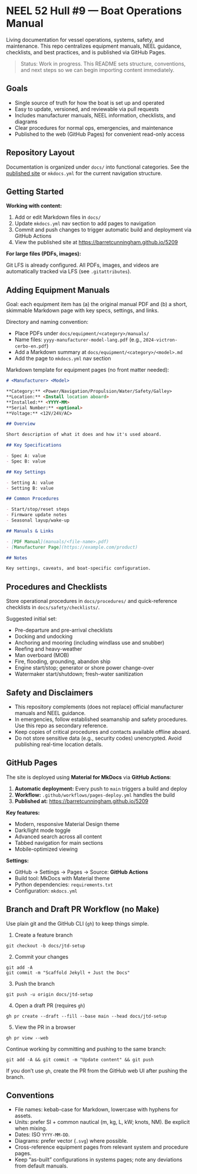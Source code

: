 # NEEL 52 Hull #9 — Boat Operations Manual

Living documentation for vessel operations, systems, safety, and maintenance. This repo centralizes equipment manuals, NEEL guidance, checklists, and best practices, and is published via GitHub Pages.

> Status: Work in progress. This README sets structure, conventions, and next steps so we can begin importing content immediately.

## Goals

- Single source of truth for how the boat is set up and operated
- Easy to update, versioned, and reviewable via pull requests
- Includes manufacturer manuals, NEEL information, checklists, and diagrams
- Clear procedures for normal ops, emergencies, and maintenance
- Published to the web (GitHub Pages) for convenient read-only access

## Repository Layout

Documentation is organized under `docs/` into functional categories. See the [published site](https://barretcunningham.github.io/5209) or `mkdocs.yml` for the current navigation structure.

## Getting Started

**Working with content:**

1. Add or edit Markdown files in `docs/`
2. Update `mkdocs.yml` nav section to add pages to navigation
3. Commit and push changes to trigger automatic build and deployment via GitHub Actions
4. View the published site at https://barretcunningham.github.io/5209

**For large files (PDFs, images):**

Git LFS is already configured. All PDFs, images, and videos are automatically tracked via LFS (see `.gitattributes`).

## Adding Equipment Manuals

Goal: each equipment item has (a) the original manual PDF and (b) a short, skimmable Markdown page with key specs, settings, and links.

Directory and naming convention:

- Place PDFs under `docs/equipment/<category>/manuals/`
- Name files: `yyyy-manufacturer-model-lang.pdf` (e.g., `2024-victron-cerbo-en.pdf`)
- Add a Markdown summary at `docs/equipment/<category>/<model>.md`
- Add the page to `mkdocs.yml` nav section

Markdown template for equipment pages (no front matter needed):

```markdown
# <Manufacturer> <Model>

**Category:** <Power/Navigation/Propulsion/Water/Safety/Galley>
**Location:** <Install location aboard>
**Installed:** <YYYY-MM>
**Serial Number:** <optional>
**Voltage:** <12V/24V/AC>

## Overview

Short description of what it does and how it's used aboard.

## Key Specifications

- Spec A: value
- Spec B: value

## Key Settings

- Setting A: value
- Setting B: value

## Common Procedures

- Start/stop/reset steps
- Firmware update notes
- Seasonal layup/wake-up

## Manuals & Links

- [PDF Manual](manuals/<file-name>.pdf)
- [Manufacturer Page](https://example.com/product)

## Notes

Key settings, caveats, and boat-specific configuration.
```

## Procedures and Checklists

Store operational procedures in `docs/procedures/` and quick-reference checklists in `docs/safety/checklists/`.

Suggested initial set:

- Pre-departure and pre-arrival checklists
- Docking and undocking
- Anchoring and mooring (including windlass use and snubber)
- Reefing and heavy-weather
- Man overboard (MOB)
- Fire, flooding, grounding, abandon ship
- Engine start/stop; generator or shore power change-over
- Watermaker start/shutdown; fresh-water sanitization

## Safety and Disclaimers

- This repository complements (does not replace) official manufacturer manuals and NEEL guidance.
- In emergencies, follow established seamanship and safety procedures. Use this repo as secondary reference.
- Keep copies of critical procedures and contacts available offline aboard.
- Do not store sensitive data (e.g., security codes) unencrypted. Avoid publishing real-time location details.

## GitHub Pages

The site is deployed using **Material for MkDocs** via **GitHub Actions**:

1. **Automatic deployment:** Every push to `main` triggers a build and deploy
2. **Workflow:** `.github/workflows/pages-deploy.yml` handles the build
3. **Published at:** https://barretcunningham.github.io/5209

**Key features:**
- Modern, responsive Material Design theme
- Dark/light mode toggle
- Advanced search across all content
- Tabbed navigation for main sections
- Mobile-optimized viewing

**Settings:**
- GitHub → Settings → Pages → Source: **GitHub Actions**
- Build tool: MkDocs with Material theme
- Python dependencies: `requirements.txt`
- Configuration: `mkdocs.yml`

## Branch and Draft PR Workflow (no Make)

Use plain git and the GitHub CLI (`gh`) to keep things simple.

1) Create a feature branch

```
git checkout -b docs/jtd-setup
```

2) Commit your changes

```
git add -A
git commit -m "Scaffold Jekyll + Just the Docs"
```

3) Push the branch

```
git push -u origin docs/jtd-setup
```

4) Open a draft PR (requires `gh`)

```
gh pr create --draft --fill --base main --head docs/jtd-setup
```

5) View the PR in a browser

```
gh pr view --web
```

Continue working by committing and pushing to the same branch:

```
git add -A && git commit -m "Update content" && git push
```

If you don’t use `gh`, create the PR from the GitHub web UI after pushing the branch.

## Conventions

- File names: kebab-case for Markdown, lowercase with hyphens for assets.
- Units: prefer SI + common nautical (m, kg, L, kW; knots, NM). Be explicit when mixing.
- Dates: ISO `YYYY-MM-DD`.
- Diagrams: prefer vector (`.svg`) where possible.
- Cross-reference equipment pages from relevant system and procedure pages.
- Keep “as-built” configurations in systems pages; note any deviations from default manuals.


